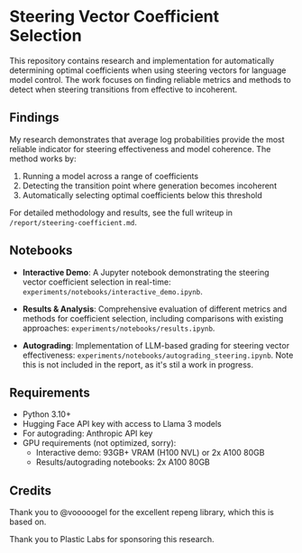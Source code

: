 # Steering Vector Coefficient Selection

This repository contains research and implementation for automatically determining optimal coefficients when using steering vectors for language model control. The work focuses on finding reliable metrics and methods to detect when steering transitions from effective to incoherent.

## Findings

My research demonstrates that average log probabilities provide the most reliable indicator for steering effectiveness and model coherence. The method works by:
1. Running a model across a range of coefficients
2. Detecting the transition point where generation becomes incoherent
3. Automatically selecting optimal coefficients below this threshold

For detailed methodology and results, see the full writeup in `/report/steering-coefficient.md`.

## Notebooks

- **Interactive Demo**: A Jupyter notebook demonstrating the steering vector coefficient selection in real-time: `experiments/notebooks/interactive_demo.ipynb`.

- **Results & Analysis**: Comprehensive evaluation of different metrics and methods for coefficient selection, including comparisons with existing approaches: `experiments/notebooks/results.ipynb`.

- **Autograding**: Implementation of LLM-based grading for steering vector effectiveness: `experiments/notebooks/autograding_steering.ipynb`. Note this is not included in the report, as it's stil a work in progress.

## Requirements

- Python 3.10+
- Hugging Face API key with access to Llama 3 models
- For autograding: Anthropic API key
- GPU requirements (not optimized, sorry):
  - Interactive demo: 93GB+ VRAM (H100 NVL) or 2x A100 80GB
  - Results/autograding notebooks: 2x A100 80GB

## Credits

Thank you to @vooooogel for the excellent repeng library, which this is based on.

Thank you to Plastic Labs for sponsoring this research.
